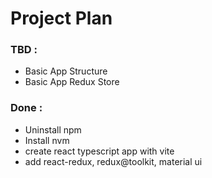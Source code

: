# Project Plan

### TBD :

- Basic App Structure
- Basic App Redux Store

### Done :

- Uninstall npm
- Install nvm
- create react typescript app with vite
- add react-redux, redux@toolkit, material ui
